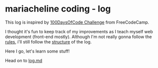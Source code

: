 # mariacheline coding - log

This log is inspired by [100DaysOfCode Challenge](https://github.com/Kallaway/100-days-of-code) from FreeCodeCamp.

I thought it's fun to keep track of my improvements as I teach myself web development (front-end mostly). Although I'm not really gonna follow the [rules](https://github.com/Kallaway/100-days-of-code/blob/master/rules.md), i'll still follow the [structure](https://github.com/Kallaway/100-days-of-code/blob/master/log.md) of the log.


Here I go, let's learn some stuff!

Head on to [log.md](https://github.com/mariacheline/mariacheline-coding-log/blob/master/log.md)
